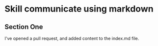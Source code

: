 # Skill communicate using markdown
## Section One

I've opened a pull request, and added content to the index.md file.
